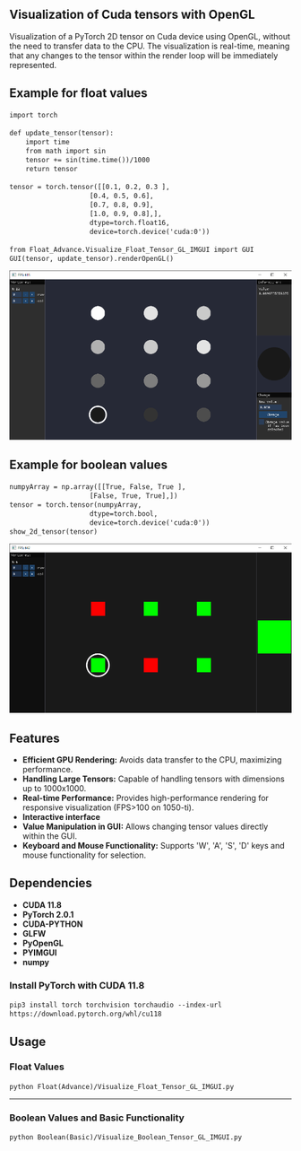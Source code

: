 ## Visualization of Cuda tensors with OpenGL

Visualization of a PyTorch 2D tensor on Cuda device using OpenGL, without the need to transfer data to the CPU. The visualization is real-time, meaning that any changes to the tensor within the render loop will be immediately represented.

## Example for float values
    import torch

    def update_tensor(tensor):
        import time 
        from math import sin
        tensor += sin(time.time())/1000
        return tensor
        
    tensor = torch.tensor([[0.1, 0.2, 0.3 ],
                        [0.4, 0.5, 0.6],
                        [0.7, 0.8, 0.9],
                        [1.0, 0.9, 0.8],],
                        dtype=torch.float16,
                        device=torch.device('cuda:0'))

    from Float_Advance.Visualize_Float_Tensor_GL_IMGUI import GUI
    GUI(tensor, update_tensor).renderOpenGL()
    
<p align="center">
    <img src="./FloatEX1.png" alt="drawing" />
</p>

## Example for boolean values
    numpyArray = np.array([[True, False, True ],
                        [False, True, True],])
    tensor = torch.tensor(numpyArray,
                        dtype=torch.bool,
                        device=torch.device('cuda:0'))
    show_2d_tensor(tensor)
<p align="center">
    <img src="./BoolEX1.png" alt="drawing" />
</p>

## Features
- **Efficient GPU Rendering:** Avoids data transfer to the CPU, maximizing performance. 
- **Handling Large Tensors:** Capable of handling tensors with dimensions up to 1000x1000.
- **Real-time Performance:** Provides high-performance rendering for responsive visualization (FPS>100 on 1050-ti).
- **Interactive interface**
- **Value Manipulation in GUI:** Allows changing tensor values directly within the GUI.
- **Keyboard and Mouse Functionality:** Supports 'W', 'A', 'S', 'D' keys and mouse functionality for selection.


## Dependencies
- **CUDA 11.8**
- **PyTorch 2.0.1**
- **CUDA-PYTHON**
- **GLFW**
- **PyOpenGL**
- **PYIMGUI**
- **numpy**

### Install PyTorch with CUDA 11.8
    pip3 install torch torchvision torchaudio --index-url https://download.pytorch.org/whl/cu118

## Usage

### Float Values
    python Float(Advance)/Visualize_Float_Tensor_GL_IMGUI.py

<hr>

### Boolean Values and Basic Functionality
    python Boolean(Basic)/Visualize_Boolean_Tensor_GL_IMGUI.py
